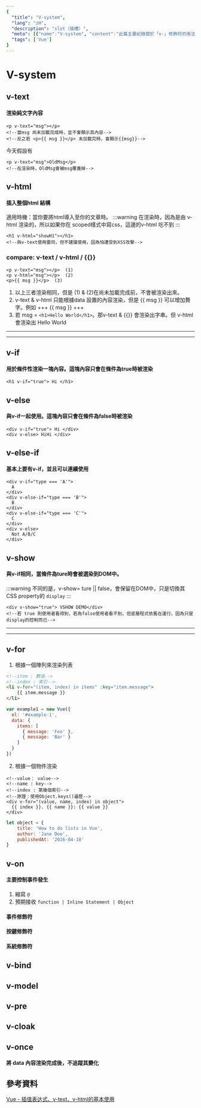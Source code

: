 ```yaml
---
{
  "title": "V-system",
  "lang": "zH",
  "description": "slot（插槽）",
  "meta": [{"name":"V-system", "content":"此篇主要紀錄關於「v-」修飾符的用法與意義"}],
  "tags": ['Vue']
}
---
```

# V-system

## v-text
#### 渲染純文字內容
```vue
<p v-text="msg"></p>
<!--當msg 尚未加載完成時，並不會顯示其內容-->
<!--反之若 <p>{{ msg }}</p> 未加載完時，會顯示{{msg}}-->
```
今天假設有
```vue
<p v-text="msg">OldMsg</p>
<!--在渲染時，OldMsg會被msg覆蓋掉-->
```

## v-html
#### 插入整個html 結構
適用時機：當你要將html導入至你的文章時。
:::warning
在渲染時，因為是由 v-html 渲染的，所以如果你在 scoped樣式中寫css，這邊的v-html 吃不到
:::
```vue
<h1 v-html="showH1"></h1>
<!--與v-text使用雷同，但不建議使用，因為怕遭受到XSS攻擊-->
```

### compare: v-text / v-html / {{}}
```vue
<p v-text="msg"></p>  (1)
<p v-html="msg"></p>  (2)
<p>{{ msg }}</p>  (3)
```
1. 以上三者渲染相同，但是 (1) & (2)在尚未加載完成前，不會被渲染出來。
2. v-text & v-html 只能根據data 設置的內容渲染，但是 {{ msg }} 可以增加贅字。例如 +++ {{ msg }} +++
3. 若 msg = `<h1>Hello World</h1>`。那v-text & {{}} 會渲染出字串。但 v-html 會渲染出 Hello World

---------------------------------------
---------------------------------------

## v-if
#### 用於條件性渲染一塊內容。這塊內容只會在條件為true時被渲染
```vue
<h1 v-if="true"> Hi </h1>
```

## v-else
#### 與v-if一起使用。這塊內容只會在條件為false時被渲染
```vue
<div v-if="true"> Hi </div>
<div v-else> HiHi </div>
```

## v-else-if
#### 基本上要有v-if，並且可以連續使用
```vue
<div v-if="type === 'A'">
  A
</div>
<div v-else-if="type === 'B'">
  B
</div>
<div v-else-if="type === 'C'">
  C
</div>
<div v-else>
  Not A/B/C
</div>
```

## v-show
#### 與v-if相同，當條件為ture時會被選染到DOM中。
:::warning
不同的是，v-show= ture || false，會保留在DOM中，只是切換其CSS property的 `display`
:::
```vue
<div v-show="true"> VSHOW DEMO</div>
<!--若 true 則使用者看得到，若為false使用者看不到，但底層程式依舊在運行，因為只是display的控制而已-->
```

---------------------------------------
---------------------------------------

## v-for
1. 根據一個陣列來渲染列表
```html
<!--item : 數值-->
<!--index : 索引-->
<li v-for="(item, index) in items" :key="item.message">
    {{ item.message }}
</li>
```
```js
var example1 = new Vue({
  el: '#example-1',
  data: {
    items: [
      { message: 'Foo' },
      { message: 'Bar' }
    ]
  }
})
```
2. 根據一個物件渲染
```vue
<!--value： value-->
<!--name : key-->
<!--index : 第幾個索引-->
<!--原理：使用Object.keys()遍歷-->
<div v-for="(value, name, index) in object">
  {{ index }}. {{ name }}: {{ value }}
</div>
```
```javascript
let object = {
    title: 'How to do lists in Vue',
    author: 'Jane Doe',
    publishedAt: '2016-04-10'
}
```

## v-on
#### 主要控制事件發生
1. 縮寫 `@`
2. 預期接收 `function | Inline Statement | Object`
#### 事件修飾符
#### 按鍵修飾符
#### 系統修飾符
## v-bind

## v-model

## v-pre

## v-cloak

## v-once
#### 將 data 內容渲染完成後，不追蹤其變化


## 參考資料
[Vue - 插值表达式、v-text、v-html的基本使用](https://juejin.im/post/6844904067899244551#heading-3)
